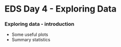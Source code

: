 # EDS Day 4 - Exploring Data


### Exploring data - introduction

- Some useful plots
- Summary statistics
